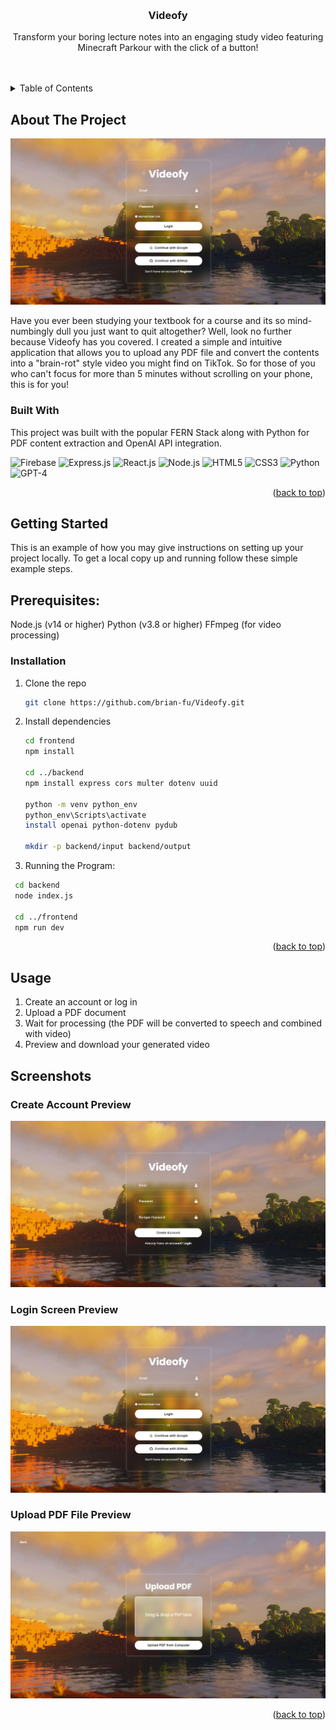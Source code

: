 <a id="readme-top"></a>




<!-- PROJECT LOGO -->
<br />
<div align="center">
  <h3 align="center">Videofy</h3>

  <p align="center">
    Transform your boring lecture notes into an engaging study video featuring Minecraft Parkour with the click of a button!
    <br />
    <br />
    <br />
  </p>
</div>



<!-- TABLE OF CONTENTS -->
<details>
  <summary>Table of Contents</summary>
  <ol>
    <li>
      <a href="#about-the-project">About The Project</a>
      <ul>
        <li><a href="#built-with">Built With</a></li>
      </ul>
    </li>
    <li>
      <a href="#getting-started">Getting Started</a>
      <ul>
        <li><a href="#prerequisites">Prerequisites</a></li>
        <li><a href="#installation">Installation</a></li>
      </ul>
    </li>
    <li><a href="#usage">Usage</a></li>
  </ol>
</details>



<!-- ABOUT THE PROJECT -->
## About The Project

![Login Screen Preview](frontend/src/assets/readme-ss/login-screen-preview.jpg)

Have you ever been studying your textbook for a course and its so mind-numbingly dull you just want to quit altogether? Well, look no further because Videofy has you covered. I created a simple and intuitive application that allows you to upload any PDF file and convert the contents into a "brain-rot" style video you might find on TikTok. So for those of you who can't focus for more than 5 minutes without scrolling on your phone, this is for you!



### Built With

This project was built with the popular FERN Stack along with Python for PDF content extraction and OpenAI API integration.

![Firebase](https://img.shields.io/badge/Firebase-%23FFCA28.svg?style=for-the-badge&logo=firebase&logoColor=black) 
![Express.js](https://img.shields.io/badge/Express.js-000000.svg?style=for-the-badge&logo=express&logoColor=white) 
![React.js](https://img.shields.io/badge/React.js-%2361DAFB.svg?style=for-the-badge&logo=react&logoColor=white) 
![Node.js](https://img.shields.io/badge/Node.js-43853D.svg?style=for-the-badge&logo=node.js&logoColor=white) 
![HTML5](https://img.shields.io/badge/html5-%23E34F26.svg?style=for-the-badge&logo=html5&logoColor=white) 
![CSS3](https://img.shields.io/badge/css3-%231572B6.svg?style=for-the-badge&logo=css3&logoColor=white)
![Python](https://img.shields.io/badge/python-3670A0?style=for-the-badge&logo=python&logoColor=ffdd54) 
![GPT-4](https://img.shields.io/badge/OpenAI_GPT--4-412991.svg?style=for-the-badge&logo=openai&logoColor=white) 
<p align="right">(<a href="#readme-top">back to top</a>)</p>



<!-- GETTING STARTED -->
## Getting Started

This is an example of how you may give instructions on setting up your project locally.
To get a local copy up and running follow these simple example steps.

## Prerequisites:
Node.js (v14 or higher)
Python (v3.8 or higher)
FFmpeg (for video processing)

### Installation

1. Clone the repo
   ```sh
   git clone https://github.com/brian-fu/Videofy.git
   ```
2. Install dependencies
   ```sh
   cd frontend
   npm install

   cd ../backend
   npm install express cors multer dotenv uuid
  
   python -m venv python_env
   python_env\Scripts\activate
   install openai python-dotenv pydub

   mkdir -p backend/input backend/output
   ```
3. Running the Program:
  ```sh
   cd backend
   node index.js

   cd ../frontend
   npm run dev
  ```
  

<p align="right">(<a href="#readme-top">back to top</a>)</p>



<!-- USAGE EXAMPLES -->
## Usage

1. Create an account or log in
2. Upload a PDF document
3. Wait for processing (the PDF will be converted to speech and combined with video)
4. Preview and download your generated video

## Screenshots

### Create Account Preview
![Create Account Preview](frontend/src/assets/readme-ss/create-account-preview.jpg)

### Login Screen Preview
![Login Screen Preview](frontend/src/assets/readme-ss/login-screen-preview.jpg)

### Upload PDF File Preview
![Upload PDF File Preview](frontend/src/assets/readme-ss/upload-pdf-file-preview.png)




<p align="right">(<a href="#readme-top">back to top</a>)</p>





